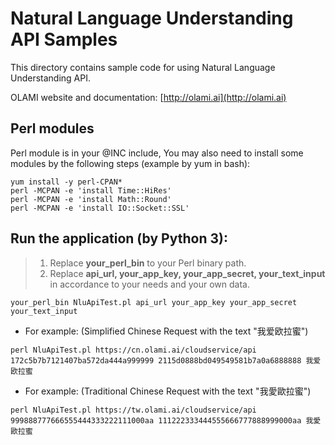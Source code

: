 # Natural Language Understanding API Samples

This directory contains sample code for using Natural Language Understanding API.

OLAMI website and documentation: [http://olami.ai](http://olami.ai)

## Perl modules

Perl module is in your @INC include, You may also need to install some modules by the following steps (example by yum in bash):  

```
yum install -y perl-CPAN*
perl -MCPAN -e 'install Time::HiRes'
perl -MCPAN -e 'install Math::Round'
perl -MCPAN -e 'install IO::Socket::SSL'
```

## Run the application (by Python 3):

> 1. Replace **your_perl_bin** to your Perl binary path.
> 2. Replace **api_url, your_app_key, your_app_secret, your_text_input** in accordance to your needs and your own data.

```
your_perl_bin NluApiTest.pl api_url your_app_key your_app_secret your_text_input
```

- For example: (Simplified Chinese Request with the text "我爱欧拉蜜")

```
perl NluApiTest.pl https://cn.olami.ai/cloudservice/api 172c5b7b7121407ba572da444a999999 2115d0888bd049549581b7a0a6888888 我爱欧拉蜜
```

- For example: (Traditional Chinese Request with the text "我愛歐拉蜜")

```
perl NluApiTest.pl https://tw.olami.ai/cloudservice/api 999888777666555444333222111000aa 111222333444555666777888999000aa 我愛歐拉蜜
```
